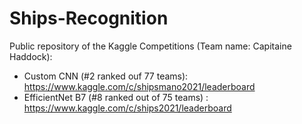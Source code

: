 # Ships-Recognition
Public repository of the Kaggle Competitions (Team name: Capitaine Haddock):
- Custom CNN (#2 ranked ouf 77 teams): https://www.kaggle.com/c/shipsmano2021/leaderboard
- EfficientNet B7 (#8 ranked out of 75 teams) : https://www.kaggle.com/c/ships2021/leaderboard
